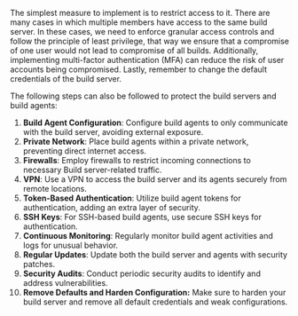 The simplest measure to implement is to restrict access to it. There are many cases in which multiple members have access to the same build server. In these cases, we need to enforce granular access controls and follow the principle of least privilege, that way we ensure that a compromise of one user would not lead to compromise of all builds. Additionally, implementing multi-factor authentication (MFA) can reduce the risk of user accounts being compromised. Lastly, remember to change the default credentials of the build server.

The following steps can also be followed to protect the build servers and build agents:
1. **Build Agent Configuration**: Configure build agents to only communicate with the build server, avoiding external exposure.
2. **Private Network**: Place build agents within a private network, preventing direct internet access.
3. **Firewalls**: Employ firewalls to restrict incoming connections to necessary Build server-related traffic.
4. **VPN**: Use a VPN to access the build server and its agents securely from remote locations.
5. **Token-Based Authentication**: Utilize build agent tokens for authentication, adding an extra layer of security.
6. **SSH Keys**: For SSH-based build agents, use secure SSH keys for authentication.
7. **Continuous Monitoring**: Regularly monitor build agent activities and logs for unusual behavior.
8. **Regular Updates**: Update both the build server and agents with security patches.
9. **Security Audits**: Conduct periodic security audits to identify and address vulnerabilities.
10. **Remove Defaults and Harden Configuration:** Make sure to harden your build server and remove all default credentials and weak configurations.